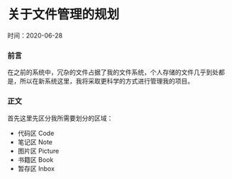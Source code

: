 # 关于文件管理的规划

时间：2020-06-28



### 前言

在之前的系统中，冗杂的文件占据了我的文件系统，个人存储的文件几乎到处都是，所以在新系统这里，我将采取更科学的方式进行管理我的项目。



### 正文

首先这里先区分我所需要划分的区域：

- 代码区 Code
- 笔记区 Note
- 图片区 Picture
- 书籍区 Book
- 暂存区 Inbox


